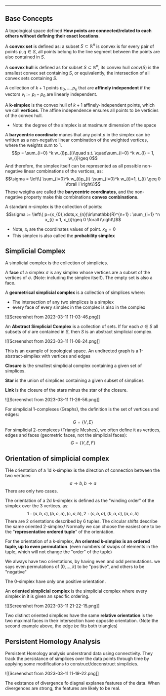 ----
## Base Concepts

A topological space defined **How points are connected/related to each others without defining their exact locations**. 

A **convex set** is defined as: a subset $S \subset \mathbb{R}^n$ is convex is for every pair of points $p,q \in S$, all points belong to the line segment between the points are also contained in $S$.  

A **convex hull** is defined as for subset $S \subset \mathbb{R}^n$, its convex hull $conv(S)$ is the smallest convex set containing $S$, or equivalently, the intersection of all convex sets containing $S$.

A collection of $k+1$ points $p_{0},\dots,p_{k}$ that are **affinely independent** if the vectors $v_{i} := p_{i}-p_{0}$ are linearly independent.

A **k-simplex** is the convex hull of $k+1$ affinely-independent points, which we call **vertices**. The affine independence ensures all points to be verticies of the convex hull.

- Note: the degree of the simplex is at maximum dimension of the space

A **barycentric coordinate** manes that any point $p$ in the simplex can be written as a non-negative linear combination of the weighted vertices, where the weights sum to 1.
$$p = \sum_{i=0} ^k w_{i}p_{i}\quad s.t. \quad\sum_{i=0} ^k w_{i} = 1, w_{i}\geq 0$$
And therefore, the simplex itself can be represented as all possible non-negative linear combinations of the vertices, as:
$$\sigma = \left\{  \sum_{i=0}^k w_{i}p_{i} :\sum_{i=0}^k w_{i}=1, t_{i} \geq 0 \forall i  \right\}$$
These weigths are called the **barycentric coordinates**, and the non-negative property make this combinations **convex combinations**.

A standard n-simplex is the collection of points:
$$\sigma := \left\{  p=(x_{0},\dots,x_{n})\in\mathbb{R}^{n+1} : \sum_{i=1} ^n x_{i} = 1, x_{i}\geq 0 \forall i\right\}$$
- Note, $x_{i}$ are the coordinates values of point. $x_{0} = 0$
- This simplex is also called the **probability simplex**

## Simplicial Complex

A simplicial complex is the collection of simplicies. 

A **face** of a simplex $\sigma$ is any simplex whose vertices are a subset of the vertices of $\sigma$. (Note: including the simplex itself). The empty set is also a face.

A **geometrical** **simplicial complex** is a collection of simplices where:

- The intersection of any two simplices is a simplex
- every face of every simplex in the complex is also in the complex

![[Screenshot from 2023-03-11 11-03-46.png]]

An **Abstract Simplicial Complex** is a collection of sets. If for each $\sigma \in S$ all subsets of $\sigma$ are contained in $S$, then $S$ is an abstract simplicial complex. 

![[Screenshot from 2023-03-11 11-08-24.png]]

This is an example of topological space.
An undirected graph is a 1-abstract-simpliex with vertices and edges

**Closure** is the smallest simplicial complex containing a given set of simplices. 

**Star** is the union of simplices containing a given subset of simplices

**Link** is the closure of the stars minus the star of the closure.

![[Screenshot from 2023-03-11 11-26-56.png]]

For simplicial 1-complexes (Graphs), the definition is the set of vertices and edges:
$$G = \{ V,E \}$$
For simplicial 2-complexes (Triangle Meshes), we often define it as vertices, edges and faces (geometric faces, not the simplicial faces):
$$G=\{ V,E,F \}$$
## Orientation of simplicial complex

THe orientation of a 1d k-simplex is the direction of connection between the two vertices:
$$a\to b, b\to a$$
There are only two cases.

The orientation of a 2d k-simplex is defined as the "winding order" of the simplex over the 3 vertices. as:
$$1:(a,b,c),(b,c,a),(c,a,b),2:(c,b,a),(b,a,c),(a,c,b)$$
There are 2 orientations described by 6 tuples. The circular shifts describe the same oriented 2-simplex/ Normally we can choose the easiest one to be the "**representative ordered tuple**" of the orientation. 

For the orientation of a k-simplex, **An oriented k-simplex is an ordered tuple, up to even permutation**. (even numbers of swaps of elements in the tuple, which will not change the "order" of the tuple)

We always have two orientations, by having even and odd permutations. we says even permutations of $(0,\dots,k)$ to be "positive", and others to be "negative"

The 0-simplex have only one positive orientation. 

An **oriented simplicial complex** is the simplicial complex where every simplex in it is given an specific ordering.  

![[Screenshot from 2023-03-11 21-22-15.png]]

Two distinct oriented simplices have the same **relative orientation** is the two maximal faces in their intersection have opposite orientation. (Note the second example above, the edge $bc$ fits both triangles)

## Persistent Homology Analysis

Persistent Homology analysis understrand data using connectivity. They track the persistance of simplices over the data points through time by applying some modifications to construct/deconstruct simplicies.  

![[Screenshot from 2023-03-11 11-19-22.png]]

The existance of divergence fo diagnal explanes features of the data. When divergences are strong, the features are likely to be real. 

